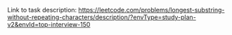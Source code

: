 Link to task description: https://leetcode.com/problems/longest-substring-without-repeating-characters/description/?envType=study-plan-v2&envId=top-interview-150
